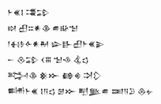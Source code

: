<div class='block'>
<div class='line'>𒈨𒌍𒋙 𒃮𒁉</div>
<div class='line'>𒊭 𒌷𒇹𒀭𒆠 𒌑𒄫𒈠</div>
<div class='line'>𒁹𒈬𒊩𒅆𒀭𒈹 𒇽𒃲𒌷𒈨𒌍𒉌</div>
<div class='line'>𒀸 𒊮𒁉 𒌋𒐋 𒈠𒈾 𒆬𒌓</div>
<div class='line'>𒅋𒆠 𒆜𒁍 𒂵𒄯 𒋫𒁷</div>
<div class='line'>𒌦𒈨𒌍 𒋙𒀀𒌓 𒇡𒁍 𒋃𒆥𒌑 𒌅𒀀𒊒 𒁲𒉡</div>
</div>